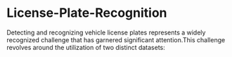 # License-Plate-Recognition
Detecting and recognizing vehicle license plates represents a widely recognized challenge that has garnered significant attention.This challenge revolves around the utilization of two distinct datasets:
